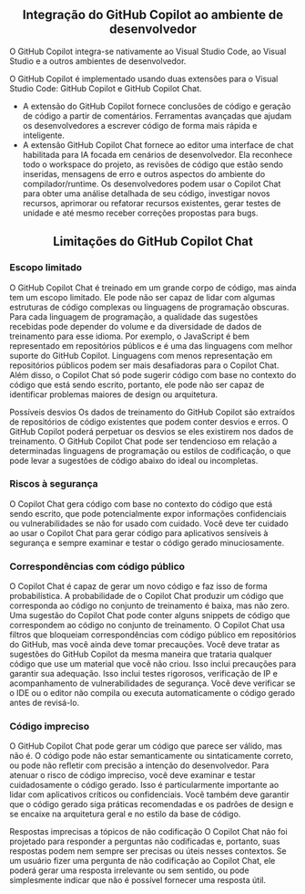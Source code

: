 <h2 align=center> Integração do GitHub Copilot ao ambiente de desenvolvedor</h2>

O GitHub Copilot integra-se nativamente ao Visual Studio Code, ao Visual Studio e a outros ambientes de desenvolvedor.

O GitHub Copilot é implementado usando duas extensões para o Visual Studio Code: GitHub Copilot e GitHub Copilot Chat.

* A extensão do GitHub Copilot fornece conclusões de código e geração de código a partir de comentários. Ferramentas avançadas que ajudam os desenvolvedores a escrever código de forma mais rápida e inteligente.
* A extensão GitHub Copilot Chat fornece ao editor uma interface de chat habilitada para IA focada em cenários de desenvolvedor. Ela reconhece todo o workspace do projeto, as revisões de código que estão sendo inseridas, mensagens de erro e outros aspectos do ambiente do compilador/runtime. Os desenvolvedores podem usar o Copilot Chat para obter uma análise detalhada de seu código, investigar novos recursos, aprimorar ou refatorar recursos existentes, gerar testes de unidade e até mesmo receber correções propostas para bugs.

<h2 align=center> Limitações do GitHub Copilot Chat</h2>

### Escopo limitado
O GitHub Copilot Chat é treinado em um grande corpo de código, mas ainda tem um escopo limitado. Ele pode não ser capaz de lidar com algumas estruturas de código complexas ou linguagens de programação obscuras. Para cada linguagem de programação, a qualidade das sugestões recebidas pode depender do volume e da diversidade de dados de treinamento para esse idioma. Por exemplo, o JavaScript é bem representado em repositórios públicos e é uma das linguagens com melhor suporte do GitHub Copilot. Linguagens com menos representação em repositórios públicos podem ser mais desafiadoras para o Copilot Chat. Além disso, o Copilot Chat só pode sugerir código com base no contexto do código que está sendo escrito, portanto, ele pode não ser capaz de identificar problemas maiores de design ou arquitetura.

Possíveis desvios
Os dados de treinamento do GitHub Copilot são extraídos de repositórios de código existentes que podem conter desvios e erros. O GitHub Copilot poderá perpetuar os desvios se eles existirem nos dados de treinamento. O GitHub Copilot Chat pode ser tendencioso em relação a determinadas linguagens de programação ou estilos de codificação, o que pode levar a sugestões de código abaixo do ideal ou incompletas.

### Riscos à segurança
O Copilot Chat gera código com base no contexto do código que está sendo escrito, que pode potencialmente expor informações confidenciais ou vulnerabilidades se não for usado com cuidado. Você deve ter cuidado ao usar o Copilot Chat para gerar código para aplicativos sensíveis à segurança e sempre examinar e testar o código gerado minuciosamente.

### Correspondências com código público
O Copilot Chat é capaz de gerar um novo código e faz isso de forma probabilística. A probabilidade de o Copilot Chat produzir um código que corresponda ao código no conjunto de treinamento é baixa, mas não zero. Uma sugestão do Copilot Chat pode conter alguns snippets de código que correspondem ao código no conjunto de treinamento. O Copilot Chat usa filtros que bloqueiam correspondências com código público em repositórios do GitHub, mas você ainda deve tomar precauções. Você deve tratar as sugestões do GitHub Copilot da mesma maneira que trataria qualquer código que use um material que você não criou. Isso inclui precauções para garantir sua adequação. Isso inclui testes rigorosos, verificação de IP e acompanhamento de vulnerabilidades de segurança. Você deve verificar se o IDE ou o editor não compila ou executa automaticamente o código gerado antes de revisá-lo.

### Código impreciso
O GitHub Copilot Chat pode gerar um código que parece ser válido, mas não é. O código pode não estar semanticamente ou sintaticamente correto, ou pode não refletir com precisão a intenção do desenvolvedor. Para atenuar o risco de código impreciso, você deve examinar e testar cuidadosamente o código gerado. Isso é particularmente importante ao lidar com aplicativos críticos ou confidenciais. Você também deve garantir que o código gerado siga práticas recomendadas e os padrões de design e se encaixe na arquitetura geral e no estilo da base de código.

Respostas imprecisas a tópicos de não codificação
O Copilot Chat não foi projetado para responder a perguntas não codificadas e, portanto, suas respostas podem nem sempre ser precisas ou úteis nesses contextos. Se um usuário fizer uma pergunta de não codificação ao Copilot Chat, ele poderá gerar uma resposta irrelevante ou sem sentido, ou pode simplesmente indicar que não é possível fornecer uma resposta útil.
